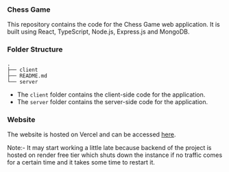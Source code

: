### Chess Game 
This repository contains the code for the Chess Game web application. It is built using React, TypeScript, Node.js, Express.js and MongoDB.

### Folder Structure
```
.
├── client
├── README.md
└── server
```

- The `client` folder contains the client-side code for the application.
- The `server` folder contains the server-side code for the application.

### Website
The website is hosted on Vercel and can be accessed [here](https://chess-game-mern.vercel.app).

Note:- It may start working a little late because backend of the project is hosted on render free tier which shuts down the instance if no traffic comes for a certain time and it takes some time to restart it.
